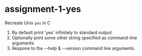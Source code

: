 # assignment-1-yes
Recreate Unix `yes` in C

1. By default print 'yes' infinitely to standard output.
2. Optionally print some other string specified as command-line arguments.
3. Respone to the --help & --version command line arguments.
